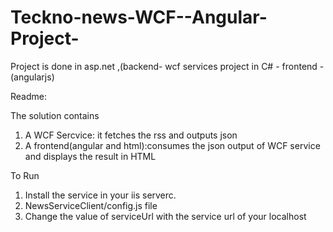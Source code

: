 # Teckno-news-WCF--Angular-Project-
Project is done in  asp.net ,(backend- wcf  services project in C# - frontend - (angularjs)


Readme:

The solution contains
1. A WCF Sercvice: it fetches the rss and outputs json
2. A frontend(angular and html):consumes the json output of  WCF service and displays the result in HTML

To Run
1. Install the service in your iis serverc. 
2. NewsServiceClient/config.js file
3. Change the value of serviceUrl with the service url of your localhost
